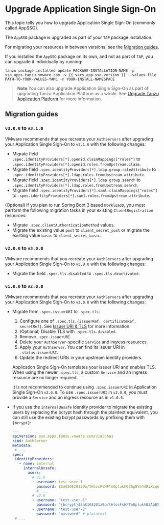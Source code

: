 # Upgrade Application Single Sign-On

This topic tells you how to upgrade Application Single Sign-On (commonly called AppSSO).

The `AppSSO` package is upgraded as part of your `TAP` package installation.

For migrating your resources in between versions, see the [Migration
guides](#migration-guides).

If you installed the `AppSSO` package on its own, and not as part of `TAP`, you
can upgrade it individually by running:

```console
tanzu package installed update PACKAGE-INSTALLATION-NAME -p sso.apps.tanzu.vmware.com -v {{ vars.app-sso.version }} --values-file PATH-TO-YOUR-VALUES-YAML -n YOUR-INSTALL-NAMESPACE
```

>**Note** You can also upgrade Application Single Sign-On as part of upgrading 
> Tanzu Application Platform as a whole. See [Upgrade Tanzu Application
>Platform](../../upgrading.hbs.md) for more information.

## <a id="migration-guides"></a> Migration guides

### <a id="v3-to-v3_1"></a> `v3.0.0` to `v3.1.0`

VMware recommends that you recreate your `AuthServers` after upgrading your
Application Single Sign-On to `v3.1.0` with the following changes:

- Migrate field `.spec.identityProviders[*].openid.claimMappings["roles"]` to
  `.spec.identityProviders[*].openid.roles.fromUpstream.claim`.
- Migrate field `.spec.identityProviders[*].ldap.group.roleAttribute` to
  `.spec.identityProviders[*].ldap.roles.fromUpstream.attribute`.
- Migrate field `.spec.identityProviders[*].ldap.group.search` to
  `.spec.identityProviders[*].ldap.roles.fromUpstream.search`.
- Migrate field `.spec.identityProviders[*].saml.claimMappings["roles"]` to
  `.spec.identityProviders[*].saml.roles.fromUpstream.attribute`.

(Optional) If you plan to run Spring Boot 3 based `Workload`s, you must perform
the following migration tasks in your existing `ClientRegistration` resources:

- Migrate `.spec.clientAuthenticationMethod` values. 
- Migrate the existing value `post` to `client_secret_post` or migrate the existing
  value `basic` to `client_secret_basic`. 

### <a id="v2-to-v3"></a> `v2.0.0` to `v3.0.0`

VMware recommends that you recreate your `AuthServers` after upgrading your
Application Single Sign-On to `v3.0.0` with the following changes:

- Migrate the field `.spec.tls.disabled` to `.spec.tls.deactivated`.

### <a id="v1-to-v2"></a> `v1.0.0` to `v2.0.0`

VMware recommends that you recreate your `AuthServers` after upgrading your
Application Single Sign-On to `v2.0.0` with the following changes:

- Migrate from `.spec.issuerURI` to `.spec.tls`:

    1. Configure one of `.spec.tls.{issuerRef, certificateRef, secretRef}`. See
       [Issuer URI & TLS](../how-to-guides/service-operators/issuer-uri-and-tls.md) for more
       information.
    1. (Optional) Disable TLS with `.spec.tls.disabled`.
    1. Remove `.spec.issuerURI`.
    1. Delete your `AuthServer`-specific `Service` and ingress resources.
    1. Apply your `AuthServer`. You can find its issuer URI in
       `.status.issuerURI`.
    1. Update the redirect URIs in your upstream identity providers.

    Application Single Sign-On templates your issuer URI and enables TLS. 
    When using the newer `.spec.tls`, a custom `Service` and an ingress resource 
    are no longer required.

    It is not recommended to continue using `.spec.issuerURI` in
    Application Single Sign-On `v2.0.0`. To use `.spec.issuerURI` in `v2.0.0`, 
    you must provide a `Service` and an ingress resource as in `v1.0.0`.

- If you use the `internalUnsafe` identity provider to migrate the existing users
  by replacing the bcrypt hash through the plaintext equivalent, you can still
  use the existing bcrypt passwords by prefixing them with `{bcrypt}`:

    ```yaml
    ---
    apiVersion: sso.apps.tanzu.vmware.com/v1alpha1
    kind: AuthServer
    metadata:
     # ...
    spec:
     identityProviders:
       - name: internal
         internalUnsafe:
           users:
             # v1.0
             - username: test-user-1
               password: $2a$10$201z9o/tHlocFsHFTo0plukh03ApBYe4dRiXcqeyRQH6CNNtS8jWK # bcrypt-encoded "password"
               # ...
             # v2.0
             - username: "test-user-1"
               password: "{bcrypt}$2a$10$201z9o/tHlocFsHFTo0plukh03ApBYe4dRiXcqeyRQH6CNNtS8jWK" # same bcrypt hash, with {bcrypt} prefix
             - username: "test-user-2"
               password: "password" # plaintext
     # ...
    ```
